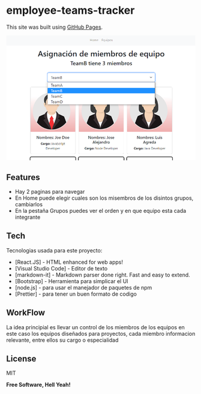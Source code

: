 # employee-teams-tracker
This site was built using [GitHub Pages](https://pages.github.com/).

![Imagen de la parte header de la pagina.](https://github.com/AgredaLuis/employee-teams-tracker/blob/main/public/employee-tracker-image.png)

## Features

- Hay 2 paginas para navegar
- En Home puede elegir cuales son los misembros de los disintos grupos, cambiarlos
- En la pestaña Grupos puedes ver el orden y en que equipo esta cada integrante

## Tech

Tecnologias usada para este proyecto:

- [React.JS] - HTML enhanced for web apps!
- [Visual Studio Code] - Editor de texto
- [markdown-it] - Markdown parser done right. Fast and easy to extend.
- [Bootstrap] - Herramienta para simplicar el UI
- [node.js] - para usar el manejador de paquetes de npm
- [Prettier] - para tener un buen formato de codigo

## WorkFlow
La idea principial es llevar un control de los miembros de los equipos en este caso los equipos diseñados para proyectos, cada miembro informacion relevante, entre ellos su cargo o especialidad

## License

MIT

**Free Software, Hell Yeah!**


